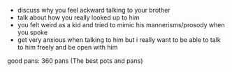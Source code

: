 - discuss why you feel ackward talking to your brother
- talk about how you really looked up to him 
- you felt weird as a kid and tried to mimic his mannerisms/prosody when you spoke 
- get very anxious when talking to him but i really want to be able to talk to him freely and be open with him 

good pans: 360 pans (The best pots and pans)